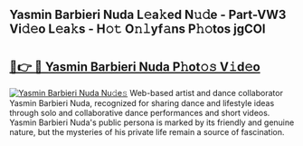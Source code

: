 ## Yasmin Barbieri Nuda L𝚎a𝚔ed N𝚞𝚍e - Part-VW3 Vi𝚍𝚎o L𝚎a𝚔s - H𝚘𝚝 O𝚗𝚕yf𝚊ns P𝚑𝚘tos jgCOl

# <h2><a href="http://kf0rusr.oniu.top/?m=Yasmin+Barbieri+Nuda">🔗👉 🔴 Yasmin Barbieri Nuda P𝚑ot𝚘𝚜 V𝚒d𝚎o</a></h2>

[![Yasmin Barbieri Nuda Nu𝚍e𝚜](https://i.imgur.com/0qMVB7G.gif)](http://kf0rusr.oniu.top/?m=Yasmin+Barbieri+Nuda)
Web-based artist and dance collaborator Yasmin Barbieri Nuda, recognized for sharing dance and lifestyle ideas through solo and collaborative dance performances and short videos. Yasmin Barbieri Nuda's public persona is marked by its friendly and genuine nature, but the mysteries of his private life remain a source of fascination.  
